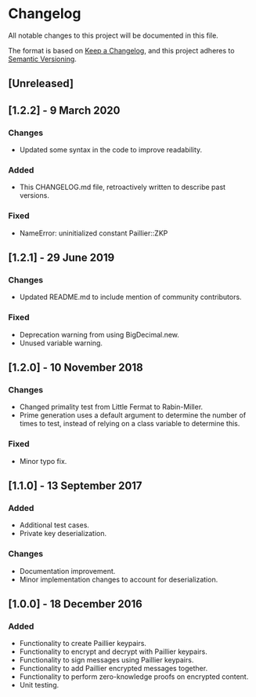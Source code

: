 # Changelog
All notable changes to this project will be documented in this file.

The format is based on [Keep a Changelog](https://keepachangelog.com/en/1.0.0/),
and this project adheres to [Semantic Versioning](https://semver.org/spec/v2.0.0.html).

## [Unreleased]


## [1.2.2] - 9 March 2020
### Changes
- Updated some syntax in the code to improve readability. 

### Added
- This CHANGELOG.md file, retroactively written to describe past versions.

### Fixed
- NameError: uninitialized constant Paillier::ZKP

## [1.2.1] - 29 June 2019
### Changes
- Updated README.md to include mention of community contributors.

### Fixed
- Deprecation warning from using BigDecimal.new.
- Unused variable warning.

## [1.2.0] - 10 November 2018
### Changes
- Changed primality test from Little Fermat to Rabin-Miller.
- Prime generation uses a default argument to determine the number of times to test, instead of relying on a class variable to determine this.

### Fixed
- Minor typo fix.

## [1.1.0] - 13 September 2017
### Added
- Additional test cases.
- Private key deserialization.

### Changes
- Documentation improvement.
- Minor implementation changes to account for deserialization.

## [1.0.0] - 18 December 2016
### Added
- Functionality to create Paillier keypairs.
- Functionality to encrypt and decrypt with Paillier keypairs.
- Functionality to sign messages using Paillier keypairs.
- Functionality to add Paillier encrypted messages together.
- Functionality to perform zero-knowledge proofs on encrypted content.
- Unit testing.
